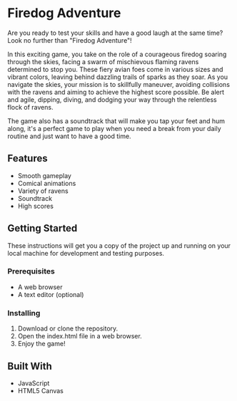# Firedog Adventure

Are you ready to test your skills and have a good laugh at the same time? Look no further than "Firedog Adventure"!

In this exciting game, you take on the role of a courageous firedog soaring through the skies, facing a swarm of mischievous flaming ravens determined to stop you. These fiery avian foes come in various sizes and vibrant colors, leaving behind dazzling trails of sparks as they soar. As you navigate the skies, your mission is to skillfully maneuver, avoiding collisions with the ravens and aiming to achieve the highest score possible. Be alert and agile, dipping, diving, and dodging your way through the relentless flock of ravens.

The game also has a soundtrack that will make you tap your feet and hum along, it's a perfect game to play when you need a break from your daily routine and just want to have a good time.

## Features

- Smooth gameplay
- Comical animations
- Variety of ravens
- Soundtrack
- High scores

## Getting Started

These instructions will get you a copy of the project up and running on your local machine for development and testing purposes.

### Prerequisites

- A web browser
- A text editor (optional)

### Installing

1. Download or clone the repository.
2. Open the index.html file in a web browser.
3. Enjoy the game!

## Built With

- JavaScript
- HTML5 Canvas
